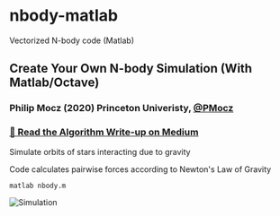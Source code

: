 # nbody-matlab
Vectorized N-body code (Matlab)

## Create Your Own N-body Simulation (With Matlab/Octave)

### Philip Mocz (2020) Princeton Univeristy, [@PMocz](https://twitter.com/PMocz)

### [📝 Read the Algorithm Write-up on Medium](https://medium.com/swlh/create-your-own-n-body-simulation-with-matlab-22344954228e)

Simulate orbits of stars interacting due to gravity

Code calculates pairwise forces according to Newton's Law of Gravity

```
matlab nbody.m
```

![Simulation](./nbody.png)
